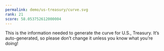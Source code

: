 ```yaml
---
permalink: demo/us-treasury/curve.svg
rank: 21
score: 58.053752612000004
---
```


This is the information needed to generate the curve for U.S., Treasury. It’s
auto-generated, so please don’t change it unless you know what you’re
doing!
